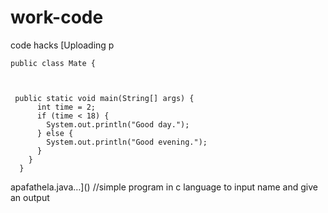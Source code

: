 # work-code
code hacks
[Uploading p
    
    public class Mate {
    
        
    
     public static void main(String[] args) {
          int time = 2;
          if (time < 18) {
            System.out.println("Good day.");
          } else {
            System.out.println("Good evening.");
          }  
        }
      }
    

apafathela.java…]()
//simple program in c language to input name and give an output

